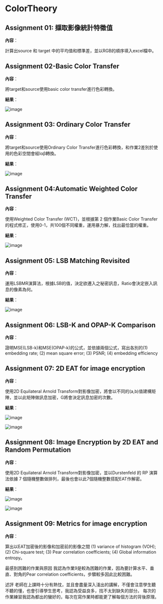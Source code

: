 # ColorTheory

## Assignment 01: 擷取影像統計特徵值

**內容**：

計算出source 和 target 中的平均值和標準差，並以RGB的順序填入excel檔中。

## Assignment 02-Basic Color Transfer

**內容**：

將target和source使用basic color transfer進行色彩轉換。

**結果**：

![image](https://github.com/user-attachments/assets/fde7b0c3-07f0-4d76-822a-5f5b8ad8885e)

## Assignment 03: Ordinary Color Transfer

**內容**：

將target和source使用Ordinary Color Transfer進行色彩轉換，和作業2差別於使用的色彩空間會經lαβ轉換。

**結果**：
 
![image](https://github.com/user-attachments/assets/2a748ef7-bf9a-48b1-af31-60be5c814ba6)


## Assignment 04:Automatic Weighted Color Transfer

**內容**：

使用Weighted Color Transfer (WCT)，並根據第 2 個作業Basic Color Transfer 的程式修正，使用0-1，共100個不同權重，運用暴力解，找出最恰當的權重。

**結果**：

![image](https://github.com/user-attachments/assets/0f3430d0-0a9f-4495-aaf0-f39b49c0c249)


## Assignment 05: LSB Matching Revisited

**內容**：

運用LSBMR演算法，根據LSB的值，決定欲遷入之秘密訊息，Ratio會決定嵌入訊息的像素為何。

**結果**：

![image](https://github.com/user-attachments/assets/26024d6b-57be-45e5-8a73-11ef73a53fc5)

## Assignment 06: LSB-K and OPAP-K Comparison

**內容**：

證明MSE(LSB-k)和MSE(OPAP-k)的公式，並依據兩個公式，寫出各別的(1) embedding rate; (2) mean square error; (3) PSNR; (4) embedding efficiency



## Assignment 07: 2D EAT for image encryption

**內容**：

使用2D Equilateral Arnold Transform對影像加密，將會以不同的(a,b)值建構矩陣，並以此矩陣做訊息加密，G將會決定訊息加密的次數。

**結果**：

![image](https://github.com/user-attachments/assets/4a521875-abbf-410e-8e57-efbd04626315)

![image](https://github.com/user-attachments/assets/cfe8bb73-c135-4cc5-8118-73809fb4af7c)


## Assignment 08: Image Encryption by 2D EAT and Random Permutation

**內容**：

使用2D Equilateral Arnold Transform對影像加密，並以Durstenfeld 的 RP 演算法依據 7 個隨機整數做排列，最後也會以此7個隨機整數搭配EAT作解密。

**結果**：

![image](https://github.com/user-attachments/assets/0a65c919-4d46-491c-b83d-eda7bdd595b7)

![image](https://github.com/user-attachments/assets/e775198d-abe3-488a-a06b-b77c74338e63)

## Assignment 09: Metrics for image encryption

**內容**：

算出以EAT加密後的影像和加密前的影像之間 (1) variance of histogram (VOH); (2) Chi-square test; (3) Pear correlation coefficients; (4) Global information entropy。

最感到困難的作業與原因
我認為作業9是較為困難的作業，因為要計算水平、垂直、對角的Pear correlation coefficients，步驟較多因此比較困難。

述評
老師在上課時十分有熱忱，並且會盡量深入淺出的講解，不僅會注意學生聽不聽的懂，也會引導學生思考，我認為受益良多，找不太到缺失的部分。
每次的作業練習我認為都出的蠻好的，每次在寫作業時都能更了解每個方法的背後原理。
